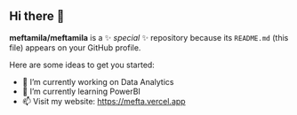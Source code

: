 ## Hi there 👋

**meftamila/meftamila** is a ✨ _special_ ✨ repository because its `README.md` (this file) appears on your GitHub profile.

Here are some ideas to get you started:

- 🔭 I’m currently working on Data Analytics
- 🌱 I’m currently learning PowerBI
- 📫 Visit my website: https://mefta.vercel.app
